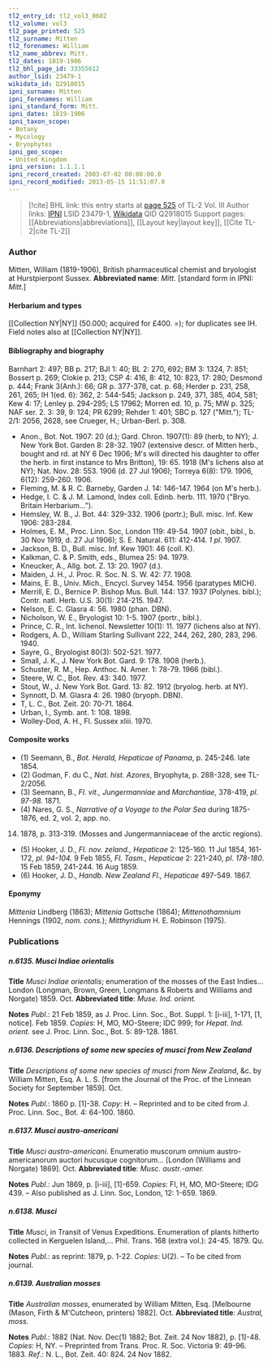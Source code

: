 ```yaml
---
tl2_entry_id: tl2_vol3_0602
tl2_volume: vol3
tl2_page_printed: 525
tl2_surname: Mitten
tl2_forenames: William
tl2_name_abbrev: Mitt.
tl2_dates: 1819-1906
tl2_bhl_page_id: 33355612
author_lsid: 23479-1
wikidata_id: Q2918015
ipni_surname: Mitten
ipni_forenames: William
ipni_standard_form: Mitt.
ipni_dates: 1819-1906
ipni_taxon_scope: 
- Botany
- Mycology
- Bryophytes
ipni_geo_scope: 
- United Kingdom
ipni_version: 1.1.1.1
ipni_record_created: 2003-07-02 00:00:00.0
ipni_record_modified: 2013-05-15 11:51:07.0
---
```


> [!cite] BHL link: this entry starts at [page 525](https://www.biodiversitylibrary.org/page/33355612) of TL-2 Vol. III
> Author links: [IPNI](https://www.ipni.org/a/23479-1) LSID 23479-1, [Wikidata](https://www.wikidata.org/wiki/Q2918015) QID Q2918015
> Support pages: [[Abbreviations|abbreviations]], [[Layout key|layout key]], [[Cite TL-2|cite TL-2]]

### Author

Mitten, William (1819-1906), British pharmaceutical chemist and bryologist at Hurstpierpont Sussex. 
**Abbreviated name**: *Mitt.* \[standard form in IPNI: *Mitt.*\]

#### Herbarium and types

[[Collection NY|NY]] (50.000; acquired for £400. =); for duplicates see IH. Field notes also at [[Collection NY|NY]].

#### Bibliography and biography

Barnhart 2: 497; BB p. 217; BJI 1: 40; BL 2: 270, 692; BM 3: 1324, 7: 851; Bossert p. 269; Clokie p. 213; CSP 4: 416, 8: 412, 10: 823, 17: 280; Desmond p. 444; Frank 3(Anh.): 66; GR p. 377-378, cat. p. 68; Herder p. 231, 258, 261, 265; IH 1(ed. 6): 362, 2: 544-545; Jackson p. 249, 371, 385, 404, 581; Kew 4: 17; Lenley p. 294-295; LS 17962; Morren ed. 10, p. 75; MW p. 325; NAF ser. 2. 3: 39, 9: 124; PR 6299; Rehder 1: 401; SBC p. 127 ("Mitt."); TL-2/1: 2056, 2628, see Crueger, H.; Urban-Berl. p. 308.
- Anon., Bot. Not. 1907: 20 (d.); Gard. Chron. 1907(1): 89 (herb, to NY); J. New York Bot. Garden 8: 28-32. 1907 (extensive descr. of Mitten herb., bought and rd. at NY 6 Dec 1906; M's will directed his daughter to offer the herb. in first instance to Mrs Britton), 19: 65. 1918 (M's lichens also at NY); Nat. Nov. 28: 553. 1906 (d. 27 Jul 1906); Torreya 6(8): 179. 1906, 6(12): 259-260. 1906.
- Fleming, M. & R. C. Barneby, Garden J. 14: 146-147. 1964 (on M's herb.).
- Hedge, I. C. & J. M. Lamond, Index coll. Edinb. herb. 111. 1970 ("Bryo. Britain Herbarium...").
- Hemsley, W. B., J. Bot. 44: 329-332. 1906 (portr.); Bull. misc. Inf. Kew 1906: 283-284.
- Holmes, E. M., Proc. Linn. Soc, London 119: 49-54. 1907 (obit., bibl., b. 30 Nov 1919, d. 27 Jul 1906); S. E. Natural. 611: 412-414. *1 pl*. 1907.
- Jackson, B. D., Bull. misc. Inf. Kew 1901: 46 (coll. K).
- Kalkman, C. & P. Smith, eds., Blumea 25: 94. 1979.
- Kneucker, A., Allg. bot. Z. 13: 20. 1907 (d.).
- Maiden, J. H., J. Proc. R. Soc. N. S. W. 42: 77. 1908.
- Mains, E. B., Univ. Mich., Encycl. Survey 1454. 1956 (paratypes MICH).
- Merrill, E. D., Bernice P. Bishop Mus. Bull. 144: 137. 1937 (Polynes. bibl.); Contr. natl. Herb. U.S. 30(1): 214-215. 1947.
- Nelson, E. C. Glasra 4: 56. 1980 (phan. DBN).
- Nicholson, W. E., Bryologist 10: 1-5. 1907 (portr., bibl.).
- Prince, C. R., Int. lichenol. Newsletter 10(1): 11. 1977 (lichens also at NY).
- Rodgers, A. D., William Starling Sullivant 222, 244, 262, 280, 283, 296. 1940.
- Sayre, G., Bryologist 80(3): 502-521. 1977.
- Small, J. K., J. New York Bot. Gard. 9: 178. 1908 (herb.).
- Schuster, R. M., Hep. Anthoc. N. Amer. 1: 78-79. 1966 (bibl.).
- Steere, W. C., Bot. Rev. 43: 340. 1977.
- Stout, W., J. New York Bot. Gard. 13: 82. 1912 (bryolog. herb. at NY).
- Synnott, D. M. Glasra 4: 26. 1980 (bryoph. DBN).
- T, L. C., Bot. Zeit. 20: 70-71. 1864.
- Urban, I., Symb. ant. 1: 108. 1898.
- Wolley-Dod, A. H., Fl. Sussex xliii. 1970.

#### Composite works

- (1) Seemann, B., *Bot. Herald, Hepaticae of Panama*, p. 245-246. late 1854.
- (2) Godman, F. du C., *Nat. hist. Azores*, Bryophyta, p. 288-328, see TL-2/2056.
- (3) Seemann, B., *Fl. vit., Jungermanniae* and *Marchantiae*, 378-419, *pl. 97-98.* 1871.
- (4) Nares, G. S., *Narrative of a Voyage to the Polar Sea* during 1875-1876, ed. 2, vol. 2, app. no.
14. 1878, p. 313-319. (Mosses and Jungermanniaceae of the arctic regions).
- (5) Hooker, J. D., *Fl. nov. zeland., Hepaticae* 2: 125-160. 11 Jul 1854, 161-172, *pl. 94-104.* 9 Feb 1855, *Fl. Tasm., Hepaticae* 2: 221-240, *pl*. *178-180*. 15 Feb 1859, 241-244. 16 Aug 1859.
- (6) Hooker, J. D., *Handb. New Zealand Fl., Hepaticae* 497-549. 1867.

#### Eponymy

*Mittenia* Lindberg (1863); *Mittenia* Gottsche (1864); *Mittenothamnium* Hennings (1902, *nom. cons.*); *Mitthyridium* H. E. Robinson (1975).

### Publications

##### n.6135. Musci Indiae orientalis

**Title**
*Musci Indiae orientalis*; enumeration of the mosses of the East Indies... London (Longman, Brown, Green, Longmans & Roberts and Williams and Norgate) 1859. Oct.
**Abbreviated title**: *Muse. Ind. orient.*

**Notes**
*Publ*.: 21 Feb 1859, as J. Proc. Linn. Soc., Bot. Suppl. 1: \[i-iii\], 1-171, \[1, notice\]. Feb 1859.
*Copies*: H, MO, MO-Steere; IDC 999; for *Hepat. Ind. orient.* see J. Proc. Linn. Soc., Bot. 5: 89-128. 1861.

##### n.6136. Descriptions of some new species of musci from New Zealand

**Title**
*Descriptions of some new species of musci from New Zealand*, &c. by William Mitten, Esq. A. L. S. \[from the Journal of the Proc. of the Linnean Society for September 1859\]. Oct.

**Notes**
*Publ*.: 1860 p. \[1\]-38. *Copy*: H. – Reprinted and to be cited from J. Proc. Linn. Soc., Bot. 4: 64-100. 1860.

##### n.6137. Musci austro-americani

**Title**
*Musci austro-americani*. Enumeratio muscorum omnium austro-americanorum auctori hucusque cognitorum... \[London (Williams and Norgate) 1869\]. Oct.
**Abbreviated title**: *Musc. austr.-amer.*

**Notes**
*Publ*.: Jun 1869, p. \[i-iii\], \[1\]-659. *Copies*: FI, H, MO, MO-Steere; IDG 439. – Also published as J. Linn. Soc, London, 12: 1-659. 1869.

##### n.6138. Musci

**Title**
*Musci*, in Transit of Venus Expeditions. Enumeration of plants hitherto collected in Kerguelen Island,... Phil. Trans. 168 (extra vol.): 24-45. 1879. Qu.

**Notes**
*Publ*.: as reprint: 1879, p. 1-22. *Copies*: U(2). – To be cited from journal.

##### n.6139. Australian mosses

**Title**
*Australian mosses*, enumerated by William Mitten, Esq. \[Melbourne (Mason, Firth & M'Cutcheon, printers) 1882\]. Oct.
**Abbreviated title**: *Austral, moss.*

**Notes**
*Publ*.: 1882 (Nat. Nov. Dec(1) 1882; Bot. Zeit. 24 Nov 1882), p. \[1\]-48. *Copies*: H, NY. – Preprinted from Trans. Proc. R. Soc. Victoria 9: 49-96. 1883.
*Ref*.: N. L., Bot. Zeit. 40: 824. 24 Nov 1882.

